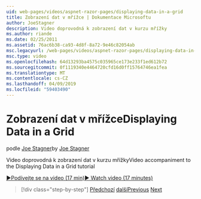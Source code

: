 ```yaml
---
uid: web-pages/videos/aspnet-razor-pages/displaying-data-in-a-grid
title: Zobrazení dat v mřížce | Dokumentace Microsoftu
author: JoeStagner
description: Video doprovodná k zobrazení dat v kurzu mřížky
ms.author: riande
ms.date: 02/25/2011
ms.assetid: 76ac6b38-ca93-4d8f-8a72-9e46c82054ab
msc.legacyurl: /web-pages/videos/aspnet-razor-pages/displaying-data-in-a-grid
msc.type: video
ms.openlocfilehash: 64d13293ba4575c035965ce173e233f1ed612b72
ms.sourcegitcommit: 0f1119340e4464720cfd16d0ff15764746ea1fea
ms.translationtype: MT
ms.contentlocale: cs-CZ
ms.lasthandoff: 04/09/2019
ms.locfileid: "59403490"
---
```

# <a name="displaying-data-in-a-grid"></a><span data-ttu-id="d8168-103">Zobrazení dat v mřížce</span><span class="sxs-lookup"><span data-stu-id="d8168-103">Displaying Data in a Grid</span></span>

<span data-ttu-id="d8168-104">podle [Joe Stagner](https://github.com/JoeStagner)</span><span class="sxs-lookup"><span data-stu-id="d8168-104">by [Joe Stagner](https://github.com/JoeStagner)</span></span>

<span data-ttu-id="d8168-105">Video doprovodná k zobrazení dat v kurzu mřížky</span><span class="sxs-lookup"><span data-stu-id="d8168-105">Video accompaniment to the Displaying Data in a Grid tutorial</span></span>

[<span data-ttu-id="d8168-106">&#9654;Podívejte se na video (17 min)</span><span class="sxs-lookup"><span data-stu-id="d8168-106">&#9654; Watch video (17 minutes)</span></span>](https://channel9.msdn.com/Blogs/ASP-NET-Site-Videos/displaying-data-in-a-grid)

> [!div class="step-by-step"]
> <span data-ttu-id="d8168-107">[Předchozí](working-with-data-part-2.md)
> [další](displaying-data-in-a-chart-part-1.md)</span><span class="sxs-lookup"><span data-stu-id="d8168-107">[Previous](working-with-data-part-2.md)
[Next](displaying-data-in-a-chart-part-1.md)</span></span>

